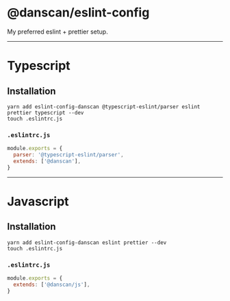# @danscan/eslint-config
My preferred eslint + prettier setup.

* * *

# Typescript

## Installation
```
yarn add eslint-config-danscan @typescript-eslint/parser eslint prettier typescript --dev
touch .eslintrc.js
```

### `.eslintrc.js`
```javascript
module.exports = {
  parser: '@typescript-eslint/parser',
  extends: ['@danscan'],
}
```
* * *

# Javascript

## Installation
```
yarn add eslint-config-danscan eslint prettier --dev
touch .eslintrc.js
```

### `.eslintrc.js`
```javascript
module.exports = {
  extends: ['@danscan/js'],
}
```